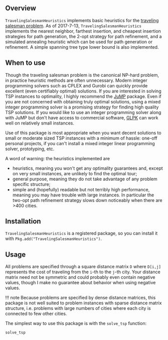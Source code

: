## Overview

`TravelingSalesmanHeuristics` implements basic heuristics for the [traveling salesman problem](https://en.wikipedia.org/wiki/Travelling_salesman_problem). 
As of 2017-7-13, `TravelingSalesmanHeuristics` implements the nearest neighbor, farthest insertion, and cheapest insertion strategies for path generation, the 2-opt strategy for path refinement, and a simulated annealing heuristic which can be used for path generation or refinement. A simple spanning tree type lower bound is also implemented.

## When to use
Though the traveling salesman problem is the canonical NP-hard problem, in practice heuristic methods are often unnecessary. Modern integer programming solvers such as CPLEX and Gurobi can quickly provide excellent (even certifiably optimal) solutions. If you are interested in solving TSP instances to optimality, I highly recommend the [JuMP](https://github.com/JuliaOpt/JuMP.jl) package. Even if you are not concerned with obtaining truly optimal solutions, using a mixed integer programming solver is a promising strategy for finding high quality TSP solutions. If you would like to use an integer programming solver along with JuMP but don't have access to commercial software, [GLPK](https://github.com/JuliaOpt/GLPK.jl) can work well on relatively small instances.

Use of this package is most appropriate when you want decent solutions to small or moderate sized TSP instances with a minimum of hassle: one-off personal projects, if you can't install a mixed integer linear programming solver, prototyping, etc.

A word of warning: the heuristics implemented are
* heuristics, meaning you won't get any optimality guarantees and, except on very small instances, are unlikely to find the optimal tour;
* general purpose, meaning they do not take advantage of any problem specific structure;
* simple and (hopefully) readable but not terribly high performance, meaning you may have trouble with large instances. In particular the two-opt path refinement strategy slows down noticeably when there are >400 cities.

## Installation
`TravelingSalesmanHeuristics` is a registered package, so you can install it with `Pkg.add("TravelingSalesmanHeuristics")`.

## Usage
All problems are specified through a square distance matrix `D` where `D[i,j]` represents the cost of traveling from the `i`-th to the `j`-th city. Your distance matrix need not be symmetric and could probably even contain negative values, though I make no guarantee about behavior when using negative values.

!!! note
    Because problems are specified by dense distance matrices, this package is not well suited to problem instances with sparse distance matrix structure, i.e. problems with large numbers of cities where each city is connected to few other cities.

The simplest way to use this package is with the `solve_tsp` function:

```@docs
solve_tsp
```

